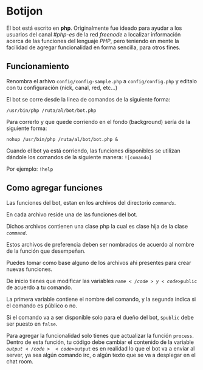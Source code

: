 Botijon
============

El bot está escrito en __php__. Originalmente fue ideado para ayudar a los usuarios del canal _#php-es_ de la red _freenode_ a localizar información acerca de las funciones del lenguaje _PHP_, pero teniendo en 
mente la facilidad de agregar funcionalidad en forma sencilla, para otros fines.

Funcionamiento
-----------------------

Renombra el arhivo <code>config/config-sample.php</code> a <code>config/config.php</code> y editalo con tu configuración (nick, canal, red, etc...)

El bot se corre desde la linea de comandos de la siguiente forma:

<code>/usr/bin/php /ruta/al/bot/bot.php</code> 

Para correrlo y que quede corriendo en el fondo (background) sería de la siguiente forma:

<code>nohup /usr/bin/php /ruta/al/bot/bot.php &</code>

Cuando el bot ya está corriendo, las funciones disponibles se utilizan dándole los comandos
de la siguiente manera:
<code>![comando]</code>

Por ejemplo:  <code>!help</code>

Como agregar funciones 
-----------------------------------

Las funciones del bot, estan en los archivos del directorio <code>_commands_</code>.

En cada archivo reside una de las funciones del bot.

Dichos archivos contienen una clase php la cual es clase hija de la clase <code>_command_</code>.

Estos archivos de preferencia deben ser nombrados de acuerdo al nombre de la función que desempeñan.

Puedes tomar como base alguno de los archivos ahi presentes para crear nuevas funciones.

De inicio tienes que modificar las variables <code>$name</code> y <code>$public</code> de acuerdo a tu comando.

La primera variable contiene el nombre del comando, y la segunda indica si el comando es público o no.

Si el comando va a ser disponible solo para el dueño del bot, <code>$public</code> debe ser puesto en <code>false</code>.

Para agregar la funcionalidad solo tienes que actualizar la función <code>process</code>.
Dentro de esta función, tu código debe cambiar el contenido de la variable <code>$output</code><code>$output</code> es en realidad lo que el bot va a enviar al server, ya sea algún comando irc, o algún texto que se va a desplegar en el chat room.

